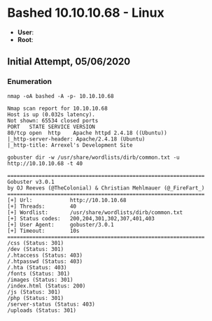 # Bashed 10.10.10.68 - Linux

 - __User__:
 - __Root__:

## Initial Attempt, 05/06/2020

### Enumeration

`nmap -oA bashed -A -p- 10.10.10.68`

```shell
Nmap scan report for 10.10.10.68
Host is up (0.032s latency).
Not shown: 65534 closed ports
PORT   STATE SERVICE VERSION
80/tcp open  http    Apache httpd 2.4.18 ((Ubuntu))
|_http-server-header: Apache/2.4.18 (Ubuntu)
|_http-title: Arrexel's Development Site
```
`gobuster dir -w /usr/share/wordlists/dirb/common.txt -u http://10.10.10.68 -t 40`

```shell
===============================================================
Gobuster v3.0.1
by OJ Reeves (@TheColonial) & Christian Mehlmauer (@_FireFart_)
===============================================================
[+] Url:            http://10.10.10.68
[+] Threads:        40
[+] Wordlist:       /usr/share/wordlists/dirb/common.txt
[+] Status codes:   200,204,301,302,307,401,403
[+] User Agent:     gobuster/3.0.1
[+] Timeout:        10s
===============================================================
/css (Status: 301)
/dev (Status: 301)
/.htaccess (Status: 403)
/.htpasswd (Status: 403)
/.hta (Status: 403)
/fonts (Status: 301)
/images (Status: 301)
/index.html (Status: 200)
/js (Status: 301)
/php (Status: 301)
/server-status (Status: 403)
/uploads (Status: 301)
```
